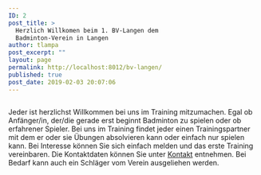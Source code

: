 ```yaml
---
ID: 2
post_title: >
  Herzlich Willkomen beim 1. BV-Langen dem
  Badminton-Verein in Langen
author: tlampa
post_excerpt: ""
layout: page
permalink: http://localhost:8012/bv-langen/
published: true
post_date: 2019-02-03 20:07:06
---
```

<!-- wp:image {"id":23} -->
<figure class="wp-block-image"><img src="http://localhost:8012/bv-langen/wp-content/uploads/2019/02/Mannschaftsfoto_2018_2019-1024x636.jpg" alt="" class="wp-image-23"/></figure>
<!-- /wp:image -->

<!-- wp:paragraph -->
<p>Jeder ist herzlichst Willkommen bei uns im Training mitzumachen. Egal ob Anfänger/in, der/die gerade erst beginnt Badminton zu spielen oder ob erfahrener Spieler. Bei uns im Training findet jeder einen Trainingspartner mit dem er oder sie Übungen absolvieren kann oder einfach nur spielen kann. Bei Interesse können Sie sich einfach melden und das erste Training vereinbaren. Die Kontaktdaten können Sie unter <a href="http://localhost:8012/bv-langen/kontakt/">Kontakt</a> entnehmen. Bei Bedarf kann auch ein Schläger vom Verein ausgeliehen werden.</p>
<!-- /wp:paragraph -->